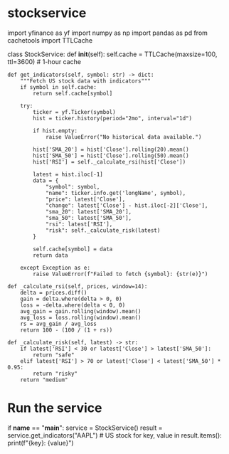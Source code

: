 # stockservice
import yfinance as yf
import numpy as np
import pandas as pd
from cachetools import TTLCache

class StockService:
    def __init__(self):
        self.cache = TTLCache(maxsize=100, ttl=3600)  # 1-hour cache

    def get_indicators(self, symbol: str) -> dict:
        """Fetch US stock data with indicators"""
        if symbol in self.cache:
            return self.cache[symbol]

        try:
            ticker = yf.Ticker(symbol)
            hist = ticker.history(period="2mo", interval="1d")

            if hist.empty:
                raise ValueError("No historical data available.")

            hist['SMA_20'] = hist['Close'].rolling(20).mean()
            hist['SMA_50'] = hist['Close'].rolling(50).mean()
            hist['RSI'] = self._calculate_rsi(hist['Close'])

            latest = hist.iloc[-1]
            data = {
                "symbol": symbol,
                "name": ticker.info.get('longName', symbol),
                "price": latest['Close'],
                "change": latest['Close'] - hist.iloc[-2]['Close'],
                "sma_20": latest['SMA_20'],
                "sma_50": latest['SMA_50'],
                "rsi": latest['RSI'],
                "risk": self._calculate_risk(latest)
            }

            self.cache[symbol] = data
            return data

        except Exception as e:
            raise ValueError(f"Failed to fetch {symbol}: {str(e)}")

    def _calculate_rsi(self, prices, window=14):
        delta = prices.diff()
        gain = delta.where(delta > 0, 0)
        loss = -delta.where(delta < 0, 0)
        avg_gain = gain.rolling(window).mean()
        avg_loss = loss.rolling(window).mean()
        rs = avg_gain / avg_loss
        return 100 - (100 / (1 + rs))

    def _calculate_risk(self, latest) -> str:
        if latest['RSI'] < 30 or latest['Close'] > latest['SMA_50']:
            return "safe"
        elif latest['RSI'] > 70 or latest['Close'] < latest['SMA_50'] * 0.95:
            return "risky"
        return "medium"

# Run the service
if __name__ == "__main__":
    service = StockService()
    result = service.get_indicators("AAPL")  # US stock
    for key, value in result.items():
        print(f"{key}: {value}")
